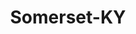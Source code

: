 ---
title: Somerset-KY
slug: somerset-ky
f_state:
- cms/state/kentucky.md
f_locations:
- cms/payday-loan/cash-express-7213.md
- cms/payday-loan/cash-express-7228.md
- cms/payday-loan/check-go-9795.md
- cms/payday-loan/check-4-check-10204.md
- cms/payday-loan/check-advance-10248.md
- cms/payday-loan/check-express-11316.md
- cms/payday-loan/check-express-11317.md
- cms/payday-loan/check-into-cash-11972.md
- cms/payday-loan/check-into-cash-11983.md
- cms/payday-loan/check-into-cash-kentucky-llc-13209.md
- cms/payday-loan/check-swap-14078.md
- cms/payday-loan/check-4-check-inc-14135.md
- cms/payday-loan/checkered-flag-check-cashing-14231.md
- cms/payday-loan/fast-cash-17589.md
- cms/payday-loan/fast-cash-17590.md
- cms/payday-loan/first-america-cash-advance-18267.md
- cms/payday-loan/first-american-holding-inc-18409.md
- cms/payday-loan/pulisky-financial-haven-inc-24725.md
- cms/payday-loan/rent-a-center-25869.md
updated-on: '2024-05-30T13:41:28.615Z'
created-on: '2024-05-30T13:41:28.615Z'
published-on: '2024-05-30T13:54:32.469Z'
f_city: Somerset
layout: '[city].html'
tags: city
---